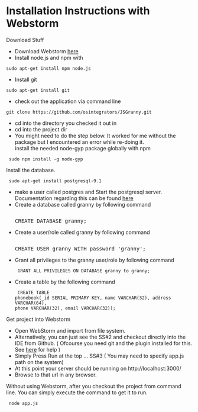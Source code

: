 Installation Instructions with Webstorm
=======================================

Download Stuff<br>
* Download Webstorm [here](http://download-ln.jetbrains.com/webide/WebStorm-5.0.4.tar.gz)<br>
* Install node.js and npm with 
<pre><code>sudo apt-get install npm node.js</code></pre>
* Install git 
<pre><code>sudo apt-get install git</code></pre>
* check out the application via command line 
<pre><code>git clone https://github.com/osintegrators/JSGranny.git</code></pre>
* cd into the directory you checked it out in
* cd into the project dir
* You might need to do the step below. It worked for me without the package but I encountered an error while re-doing it.<br> install the needed node-gyp package globally with npm
<pre><code> sudo npm install -g node-gyp </code></pre>

Install the database.
<pre><code> sudo apt-get install postgresql-9.1</code></pre>
* make a user called postgres and Start the postgresql server. Documentation regarding this can be found [here](http://www.postgresql.org/docs/9.1/static/server-start.html)
* Create a database called granny by following command <pre><code> </code>CREATE DATABASE granny;</pre>
* Create a user/role called granny by following command <pre><code> </code>CREATE USER granny WITH password 'granny';</pre>
* Grant all privileges to the granny user/role by following command <pre><code> GRANT ALL PRIVILEGES ON DATABASE granny to granny; </code></pre>
* Create a table by the following command <pre><code> CREATE TABLE phonebook(_id SERIAL PRIMARY KEY, name VARCHAR(32), address VARCHAR(64), phone VARCHAR(32), email VARCHAR(32));
 </code></pre>

Get project into Webstorm
* Open WebStorm and import from file system. 
* Alternatively, you can just see the SS#2 and checkout directly into the IDE from Github. ( Ofcourse you need git and the plugin installed for this. See [here](http://www.jetbrains.com/webstorm/webhelp/using-github-integration.html) for help ) 
* Simply Press Run at the top ... SS#3 ( You may need to specify app.js path on the system)
* At this point your server should be running on http://localhost:3000/
* Browse to that url in any browser.


Without using Webstorm, after you checkout the project from command line. You can simply execute the command to get it to run.
<pre><code> node app.js </code><pre>
